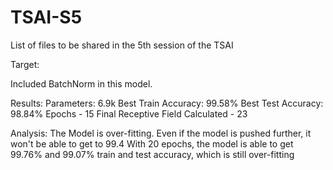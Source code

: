 # TSAI-S5
List of files to be shared in the 5th session of the TSAI

Target:

Included BatchNorm in this model.

Results:
Parameters: 6.9k
Best Train Accuracy: 99.58%
Best Test Accuracy: 98.84%
Epochs - 15
Final Receptive Field Calculated - 23

Analysis:
The Model is over-fitting. 
Even if the model is pushed further, it won't be able to get to 99.4
With 20 epochs, the model is able to get 99.76% and 99.07% train and test accuracy, which is still over-fitting
